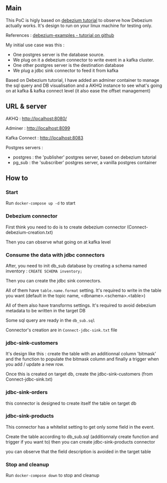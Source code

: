 ## Main

This PoC is higly based on [debezium tutorial](https://debezium.io/documentation/reference/stable/tutorial.html) to observe how Debezium actually works. It's design to run on your linux machine for testing only.

References : [debezium-examples - tutorial on github](https://github.com/debezium/debezium-examples/tree/main/tutorial)

My initial use case was this : 

- One postgres server is the database source.
- We plug on it a debezium connector to write event in a kafka cluster.
- One other postgres server is the destination database
- We plug a jdbc sink connector to feed it from kafka

Based on Debezium tutorial, I have added an adminer container to manage the sql query and DB visualisation and a AKHQ instance to see what's going on at kafka & kafka connect level (it also ease the offset management)


## URL & server

AKHQ : [http://localhost:8080/](http://localhost:8080/)

Adminer : [http://localhost:8099](http://localhost:8099)

Kafka Connect : [http://localhost:8083](http://localhost:8083)

Postgres servers :
- postgres : the 'publisher' postgres server, based on debezium tutorial
- pg_sub : the 'subscriber' postgres server, a vanilla postgres container


## How to 

### Start

Run `docker-compose up -d` to start 

### Debezium connector

First think you need to do is to create debezium connector (Connect-debezium-creation.txt)

Then you can observe what going on at kafka level

### Consume the data with jdbc connectors 

After, you need to init db_sub database by creating a schema named inventory : `CREATE SCHEMA inventory;`

Then you can create the jdbc sink connectors. 

All of them have `table.name.format` setting. It's required to write in the table you want (default in the topic name, \<dbname\>.\<schema\>.\<table\>)

All of them also have transforms settings. It's required to avoid debezium metadata to be written in the target DB

Some sql query are ready in the `db_sub.sql`

Connector's creation are in `Connect-jdbc-sink.txt` file

### jdbc-sink-customers 

It's design like this : create the table with an additionnal column 'bitmask' and the function to populate the bitmask column and finally a trigger when you add / update a new row.

Once this is created on target db, create the jdbc-sink-customers (from Connect-jdbc-sink.txt)

### jdbc-sink-orders

this connector is designed to create itself the table on target db

### jdbc-sink-products
 
This connector has a whitelist setting to get only some field in the event.

Create the table according to db_sub.sql (additionnaly create function and trigger if you want to) then you can create jdbc-sink-products connector

you can observe that the field description is avoided in the target table

### Stop and cleanup

Run `docker-compose down` to stop and cleanup

